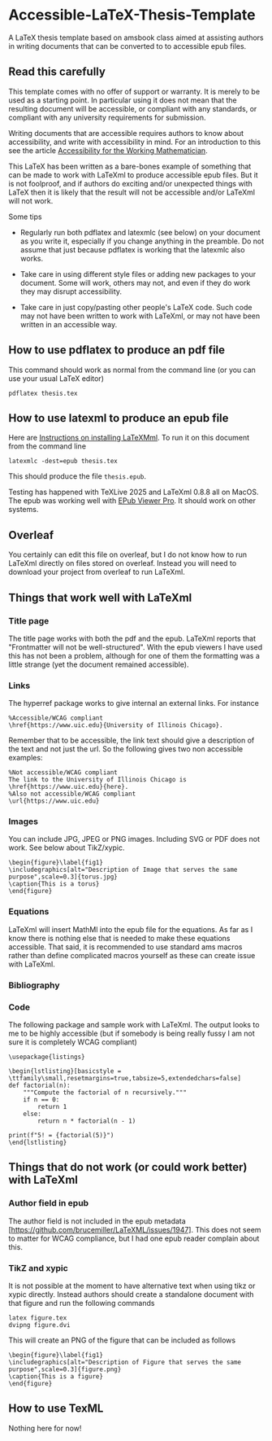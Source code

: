 # Accessible-LaTeX-Thesis-Template
A LaTeX thesis template based on amsbook class aimed at assisting authors in writing documents that can be converted to to accessible epub files.

## Read this carefully

This template comes with no offer of support or warranty.  It is merely to be used as a starting point.  In particular using it does not mean that the resulting document will be accessible, or compliant with any standards, or compliant with any university requirements for submission.

Writing documents that are accessible requires authors to know about accessibility, and write with accessibility in mind.   For an introduction to this see the article [Accessibility for the Working Mathematician](https://arxiv.org/abs/2505.22667).

This LaTeX has been written as a bare-bones example of something that can be made to work with LaTeXml to produce accessible epub files.   But it is not foolproof, and if authors do exciting and/or unexpected things with LaTeX then it is likely that the result will not be accessible and/or LaTeXml will not work.

Some tips

- Regularly run both pdflatex and latexmlc (see below) on your document as you write it, especially if you change anything in the preamble.    Do not assume that just because pdflatex is working that the latexmlc also works.

- Take care in using different style files or adding new packages to your document.  Some will work, others may not, and even if they do work they may disrupt accessibility.

- Take care in just copy/pasting other people's LaTeX code.  Such code may not have been written to work with LaTeXml, or may not have been written in an accessible way.


## How to use pdflatex to produce an pdf file
This command should work as normal from the command line (or you can use your usual LaTeX editor)
```
pdflatex thesis.tex
```

## How to use latexml to produce an epub file
Here are [Instructions on installing LaTeXMml](https://math.nist.gov/~BMiller/LaTeXML/get.html).  To run it on this document from the command line 
```
latexmlc -dest=epub thesis.tex
```
This should produce the file `thesis.epub`.  

Testing has happened with TeXLive 2025 and LaTeXml 0.8.8 all on MacOS.   The epub was working well with [EPub Viewer Pro](https://apps.apple.com/us/app/epub-viewer-pro/id1572239625).  It should work on other systems.

## Overleaf
You certainly can edit this file on overleaf, but I do not know how to run LaTeXml directly on files stored on overleaf.  Instead you will need to download your project from overleaf to run LaTeXml.

## Things that work well with LaTeXml

### Title page

The title page works with both the pdf and the epub.  LaTeXml reports that "Frontmatter will not be well-structured".  With the epub viewers I have used this has not been a problem, although for one of them the formatting was a little strange (yet the document remained accessible).

### Links

The hyperref package works to give internal an external links.  For instance

```
%Accessible/WCAG compliant
\href{https://www.uic.edu}{University of Illinois Chicago}.
```

Remember that to be accessible, the link text should give a description of the text and not just the url.  So the following gives two non accessible examples:

```
%Not accessible/WCAG compliant
The link to the University of Illinois Chicago is \href{https://www.uic.edu}{here}.
%Also not accessible/WCAG compliant
\url{https://www.uic.edu}
```

### Images

You can include JPG, JPEG or PNG images.   Including SVG or PDF does not work.  See below about TikZ/xypic.

```
\begin{figure}\label{fig1}
\includegraphics[alt="Description of Image that serves the same purpose",scale=0.3]{torus.jpg}
\caption{This is a torus}
\end{figure}
```

### Equations

LaTeXml will insert MathMl into the epub file for the equations.  As far as I know there is nothing else that is needed to make these equations accessible.   That said, it is recommended to use standard ams macros rather than define complicated macros yourself as these can create issue with LaTeXml.

### Bibliography

### Code

The following package and sample work with LaTeXml.   The output looks to me to be highly accessible (but if somebody is being really fussy I am not sure it is completely WCAG compliant)

```
\usepackage{listings} 

\begin{lstlisting}[basicstyle = \ttfamily\small,resetmargins=true,tabsize=5,extendedchars=false]
def factorial(n):
    """Compute the factorial of n recursively."""
    if n == 0:
        return 1
    else:
        return n * factorial(n - 1)

print(f"5! = {factorial(5)}")
\end{lstlisting}
```

## Things that do not work (or could work better) with LaTeXml

### Author field in epub

The author field is not included in the epub metadata [https://github.com/brucemiller/LaTeXML/issues/1947].  This does not seem to matter for WCAG compliance, but I had one epub reader complain about this.

### TikZ and xypic
It is not possible at the moment to have alternative text when using tikz or xypic directly.  Instead authors should create a standalone document with that figure and run the following commands
```
latex figure.tex
dvipng figure.dvi
```
This will create an PNG of the figure that can be included as follows

```
\begin{figure}\label{fig1}
\includegraphics[alt="Description of Figure that serves the same purpose",scale=0.3]{figure.png}
\caption{This is a figure}
\end{figure}
```



## How to use TexML
Nothing here for now!
